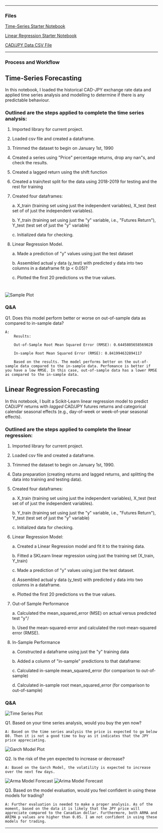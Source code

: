 - - -

### Files

[Time-Series Starter Notebook](Time_Series_Analysis/time_series_analysis.ipynb)

[Linear Regression Starter Notebook](Time_Series_Analysis/regression_analysis.ipynb)

[CAD/JPY Data CSV File](Time_Series_Analysis/cad_jpy.csv)

- - -

### Process and Workflow

## Time-Series Forecasting

In this notebook, I loaded the historical CAD-JPY exchange rate data and applied time series analysis and modelling to determine if there is any predictable behaviour.

### Outlined are the steps applied to complete the time series analysis:


1. Imported library for current project. 

2. Loaded csv file and created a dataframe.

3. Trimmed the dataset to begin on January 1st, 1990

4. Created a series using "Price" percentage returns, drop any nan"s, and check the results.
   
5. Created a lagged return using the shift function
    
6. Created a train/test split for the data using 2018-2019 for testing and the rest for training
 
7. Created four dataframes: 

    a. X_train (training set using just the independent variables), X_test (test set of of just the independent variables).

    b. Y_train (training set using just the "y" variable, i.e., "Futures Return"), Y_test (test set of just the "y" variable)

    c. Initialized data for checking.

8. Linear Regression Model.

    a. Made a prediction of "y" values using just the test dataset

    b. Assembled actual y data (y_test) with predicted y data into two columns in a dataframe 
    fit (p < 0.05)?

    c. Plotted the first 20 predictions vs the true values.

#

![Sample Plot](Images/20_day.png)


### Q&A 

Q1. Does this model perform better or worse on out-of-sample data as compared to in-sample data?

    A: 
        Results:

        Out-of-Sample Root Mean Squared Error (RMSE): 0.6445805658569028

        In-sample Root Mean Squared Error (RMSE): 0.841994632894117

        Based on the results. The model performs better on the out-of-sample data compared to the in-sample data. Perfomance is better if you have a low RMSE. In this case, out-of-sample data has a lower RMSE as compared to the in-sample data. 
   

## Linear Regression Forecasting

In this notebook, I built a Scikit-Learn linear regression model to predict CAD/JPY returns with *lagged* CAD/JPY futures returns and categorical calendar seasonal effects (e.g., day-of-week or week-of-year seasonal effects).

### Outlined are the steps applied to complete the linear regression:


1. Imported library for current project. 

2. Loaded csv file and created a dataframe.

3. Trimmed the dataset to begin on January 1st, 1990.

4. Data preparation (creating returns and lagged returns, and splitting the data into training and testing data).

5. Created four dataframes: 

    a. X_train (training set using just the independent variables), X_test (test set of of just the independent variables).

    b. Y_train (training set using just the "y" variable, i.e., "Futures Return"), Y_test (test set of just the "y" variable)

    c. Initialized data for checking.

6. Linear Regression Model:

    a. Created a Linear Regression model and fit it to the training data.

    b. Fitted a SKLearn linear regression using  just the training set (X_train, Y_train)

    c. Made a prediction of "y" values using just the test dataset.

    d. Assembled actual y data (y_test) with predicted y data into two columns in a dataframe.

    e. Plotted the first 20 predictions vs the true values.

7. Out-of Sample Performance

    a. Calculated the mean_squared_error (MSE) on actual versus predicted test "y"/

    b. Used the mean-squared-error and calculated the root-mean-squared error (RMSE).

8. In-Sample Performance

    a. Constructed a dataframe using just the "y" training data

    b. Added a column of "in-sample" predictions to that dataframe:  

    c. Calculated in-sample mean_squared_error (for comparison to out-of-sample)

    d. Calculated in-sample root mean_squared_error (for comparison to out-of-sample)


### Q&A

![Time Series Plot](Images/times_series.png)

Q1. Based on your time series analysis, would you buy the yen now?

    A: Based on the time series analysis the price is expected to go below 80. Then it is not a good time to buy as it indicates that the JPY price appreciating. 


![Garch Model Plot](Images/garch_model.png)

Q2. Is the risk of the yen expected to increase or decrease?

    A: Based on the Garch Model, the volatility is expected to increase over the next few days. 

![Arma Model Forecast](Images/arma.png) ![Arima Model Forecast](Images/arima.png)

Q3. Based on the model evaluation, would you feel confident in using these models for trading?

    A: Further evaluation is needed to make a proper analysis. As of the moment, based on the data it is likely that the JPY price will appreciate compared to the Canadian dollar. Furthermore, both ARMA and ARIMA p values are higher than 0.05. I am not confident in using these models for trading.

- - -



